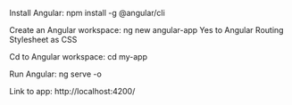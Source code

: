 Install Angular: 
npm install -g @angular/cli

Create an Angular workspace: 
ng new angular-app
Yes to Angular Routing
Stylesheet as CSS

Cd to Angular workspace: 
cd my-app

Run Angular: 
ng serve -o

Link to app: http://localhost:4200/
